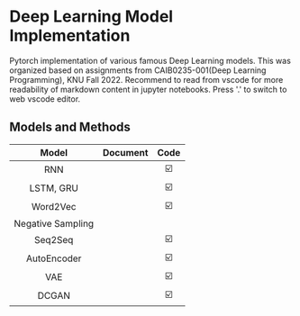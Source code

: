 # Deep Learning Model Implementation
Pytorch implementation of various famous Deep Learning models. This was organized based on assignments from CAIB0235-001(Deep Learning Programming), KNU Fall 2022.
Recommend to read from vscode for more readability of markdown content in jupyter notebooks. Press '.' to switch to web vscode editor.

## Models and Methods
|      Model      |Document|Code|
|:---------------:|:------:|:--:|
|       RNN       |        | ☑️  |
|    LSTM, GRU    |        | ☑️  |
|    Word2Vec     |        | ☑️  |
|Negative Sampling|        |    |
|    Seq2Seq      |        | ☑️  |
|   AutoEncoder   |        | ☑️  |
|       VAE       |        | ☑️  |
|      DCGAN      |        | ☑️  |
